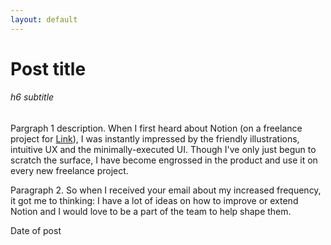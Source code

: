 ```yaml
---
layout: default
---
```

# Post title

###### h6 subtitle
Pargraph 1 description. When I first heard about Notion (on a freelance project for [Link](https://webflow.com)), I was instantly impressed by the friendly illustrations, intuitive UX and the minimally-executed UI. Though I've only just begun to scratch the surface, I have become engrossed in the product and use it on every new freelance project.

Paragraph 2. So when I received your email about my increased frequency, it got me to thinking: I have a lot of ideas on how to improve or extend Notion and I would love to be a part of the team to help shape them.

<p class="date">Date of post</p>
